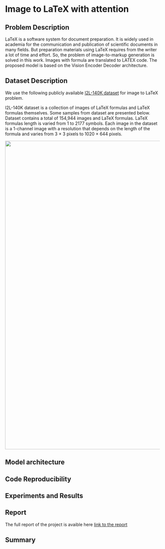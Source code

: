 # Image to LaTeX with attention

## Problem Description
LaTeX is a software system for document preparation. It is widely used in academia for the communication and publication of scientific documents in many fields. But preparation materials using LaTeX requires from the writer a lot of time and effort. So, the problem of image-to-markup generation is solved in this work. Images with formula are translated to LATEX code. The proposed model is based on the Vision Encoder Decoder architecture.

## Dataset Description
We use the following publicly available [I2L-140K dataset](TBA) for image to LaTeX problem.

I2L-140K dataset is a collection of images of LaTeX formulas and LaTeX formulas themselves. Some samples from
dataset are presented below. Dataset contains a total of 154,944 images and LaTeX formulas. LaTeX formulas
length is varied from 1 to 2177 symbols. Each image in the dataset is a 1-channel image with a resolution that depends on the length of the formula and varies from 3 × 3 pixels to 1020 × 644 pixels.

<p align="center">
    <img src="./imgs/stacking_not.png" width="1000" />
</p>

## Model architecture

## Code Reproducibility

## Experiments and Results

## Report
The full report of the project is avaible here [link to the report](TBA)

## Summary
